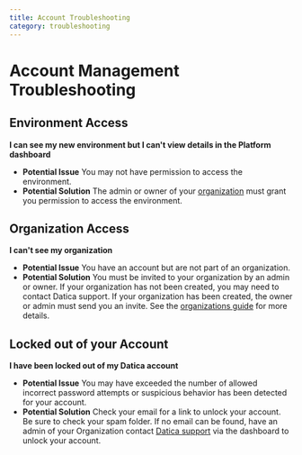 ```yaml
---
title: Account Troubleshooting
category: troubleshooting
---
```


# Account Management Troubleshooting

## Environment Access

**I can see my new environment but I can't view details in the Platform dashboard**

- **Potential Issue** You may not have permission to access the environment.
- **Potential Solution** The admin or owner of your [organization](/compliant-cloud/articles/concepts/organizations/) must grant you permission to access the environment.

## Organization Access
**I can't see my organization**

- **Potential Issue** You have an account but are not part of an organization.
- **Potential Solution** You must be invited to your organization by an admin or owner. If your organization has not been created, you may need to contact Datica support.  If your organization has been created, the owner or admin must send you an invite. See the [organizations guide](/compliant-cloud/articles/concepts/organizations/) for more details.

## Locked out of your Account

**I have been locked out of my Datica account**

- **Potential Issue** You may have exceeded the number of allowed incorrect password attempts or suspicious behavior has been detected for your account.
- **Potential Solution** Check your email for a link to unlock your account. Be sure to check your spam folder. If no email can be found, have an admin of your Organization contact [Datica support](/compliant-cloud/articles/contact/) via the dashboard to unlock your account.
